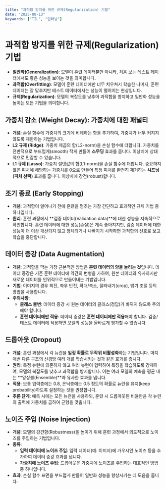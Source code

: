 ```yaml
---
title: "과적합 방지를 위한 규제(Regularization) 기법"
date: "2025-08-13"
keywords: ["TIL", "딥러닝"]
---
```


# 과적합 방지를 위한 규제(Regularization) 기법

- **일반화(Generalization)**: 모델이 훈련 데이터뿐만 아니라, 처음 보는 테스트 데이터에서도 좋은 성능을 보이는 것을 의미합니다.
- **과적합(Overfitting)**: 모델이 훈련 데이터에만 너무 치우쳐서 학습한 나머지, 훈련 데이터는 잘 맞추지만 테스트 데이터에서는 성능이 떨어지는 현상입니다.
- **규제(Regularization)**: 모델의 복잡도를 낮추어 과적합을 방지하고 일반화 성능을 높이는 모든 기법을 의미합니다.

## 가중치 감소 (Weight Decay): 가중치에 대한 패널티

- **개념**: 손실 함수에 가중치의 크기에 비례하는 항을 추가하여, 가중치가 너무 커지지 않도록 제한하는 기법입니다.
- **L2 규제 (Ridge)**: 가중치 제곱의 합(L2-norm)을 손실 함수에 더합니다. 가중치를 전반적으로 부드럽게(smooth) 작게 만들어 **스무딩** 효과를 줍니다. 이상치에 상대적으로 민감할 수 있습니다.
- **L1 규제 (Lasso)**: 가중치 절댓값의 합(L1-norm)을 손실 함수에 더합니다. 중요하지 않은 피처에 해당하는 가중치를 0으로 만들어 특정 피처를 완전히 제거하는 **샤프닝(피처 선택)** 효과를 줍니다. 이상치에 강건(robust)합니다.

## 조기 종료 (Early Stopping)

- **개념**: 과적합이 일어나기 전에 훈련을 멈추는 가장 간단하고 효과적인 규제 기법 중 하나입니다.
- **원리**: 훈련 과정에서 **검증 데이터(Validation data)**에 대한 성능을 지속적으로 확인합니다. 훈련 데이터에 대한 성능(손실)은 계속 좋아지지만, 검증 데이터에 대한 성능이 더 이상 개선되지 않고 정체되거나 나빠지기 시작하면 과적합의 신호로 보고 학습을 중단합니다.

## 데이터 증강 (Data Augmentation)

- **개념**: 과적합을 막는 가장 근본적인 방법은 **훈련 데이터의 양을 늘리는 것**입니다. 데이터 증강은 기존 훈련 데이터에 약간의 변형을 가하여, 원본 데이터와 유사하지만 새로운 데이터를 인위적으로 만들어내는 기법입니다.
- **기법**: 이미지의 경우 회전, 좌우 반전, 확대/축소, 잘라내기(crop), 밝기 조절 등의 방법을 사용합니다.
- **주의사항**:
  - **클래스 불변**: 데이터 증강 시 원본 데이터의 클래스(정답)가 바뀌지 않도록 주의해야 합니다.
  - **훈련 데이터에만 적용**: 데이터 증강은 **훈련 데이터에만 적용**해야 합니다. 검증/테스트 데이터에 적용하면 모델의 성능을 올바르게 평가할 수 없습니다.

## 드롭아웃 (Dropout)

- **개념**: 훈련 과정에서 각 뉴런을 **일정 확률로 무작위 비활성화**하는 기법입니다. 마치 매번 다른 구조의 신경망 여러 개를 학습시키는 것과 같은 효과를 줍니다.
- **원리**: 특정 뉴런에 의존하지 않고 여러 뉴런이 협력하여 특징을 학습하도록 강제하여, 모델의 복잡도를 낮추고 과적합을 방지합니다. 이는 여러 모델의 예측을 평균 내는 **앙상블(Ensemble)**과 유사한 효과를 냅니다.
- **적용**: 보통 입력층에는 0.8, 은닉층에는 0.5 정도의 확률로 뉴런을 유지(keep probability)하도록 설정하는 것을 권장합니다.
- **추론 단계**: 예측 시에는 모든 뉴런을 사용하되, 훈련 시 드롭아웃된 비율만큼 각 뉴런의 출력에 가중치를 곱하여 균형을 맞춥니다.

## 노이즈 주입 (Noise Injection)

- **개념**: 모델의 강건함(Robustness)을 높이기 위해 훈련 과정에서 의도적으로 노이즈를 주입하는 기법입니다.
- **종류**:
  - **입력 데이터에 노이즈 주입**: 입력 데이터(예: 이미지)에 가우시안 노이즈 등을 추가하여 데이터 증강 효과를 냅니다.
  - **가중치에 노이즈 주입**: 드롭아웃은 가중치에 노이즈를 주입하는 대표적인 방법 중 하나입니다.
- **효과**: 손실 함수 표면을 부드럽게 만들어 일반화 성능을 향상시키는 데 도움을 줍니다.
